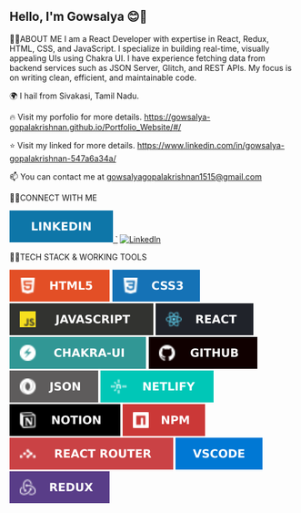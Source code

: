 ## Hello, I'm Gowsalya  😊👋

<!--
**Gowsalya-Gopalakrishnan/gowsalya-gopalakrishnan** is a ✨ _special_ ✨ repository because its `README.md` (this file) appears on your GitHub profile.

Here are some ideas to get you started:

- 🔭 I’m currently working on ...
- 🌱 I’m currently learning ...
- 👯 I’m looking to collaborate on ...
- 🤔 I’m looking for help with ...
- 💬 Ask me about ...
- 📫 How to reach me: ...
- 😄 Pronouns: ...
- ⚡ Fun fact: ...
-->
👨‍💻ABOUT ME
I am a React Developer with expertise in React, Redux, HTML, CSS, and JavaScript. I specialize in building real-time, visually appealing UIs using Chakra UI. I have experience fetching data from backend services such as JSON Server, Glitch, and REST APIs. My focus is on writing clean, efficient, and maintainable code.

🌍 I hail from Sivakasi, Tamil Nadu.

🔥 Visit my porfolio for more details.
https://gowsalya-gopalakrishnan.github.io/Portfolio_Website/#/

⭐ Visit my linked for more details.
https://www.linkedin.com/in/gowsalya-gopalakrishnan-547a6a34a/

📫 You can contact me at gowsalyagopalakrishnan1515@gmail.com

👨‍💻CONNECT WITH ME

 <a href="https://www.linkedin.com/in/gowsalya-gopalakrishnan-547a6a34a/" target="_blank">
  <img src="./assets/likedlngithub.svg" alt="LinkedIn" />
`</a>
<a href="" target="_blank">
  <img src="" alt="LinkedIn" />
</a>

 


👨‍💻TECH STACK & WORKING TOOLS<br/>


![src](./assets/htmlgithub.svg)
![src](./assets/cssgithub.svg)
![src](./assets/javascriptgithub.svg)
![src](./assets/reactgithub.svg)
![src](./assets/chakrauigithub.svg)
![src](./assets/githubgithub.svg)
![src](./assets/jsongithub.svg)
![src](./assets/netlifygithub.svg)
![src](./assets/notiongithub.svg)
![src](./assets/npmgithub.svg)
![src](./assets/reactroutergithub.svg)
![src](./assets/vscodegithub.svg)
![src](./assets/reduxgithub.svg)

 
